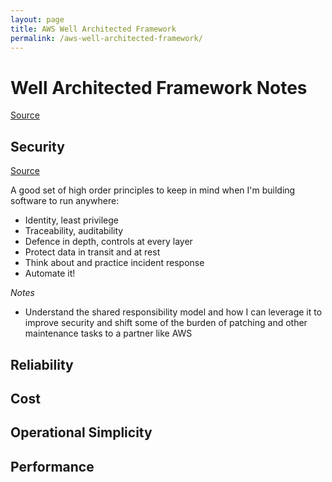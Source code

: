 ```yaml
---
layout: page
title: AWS Well Architected Framework
permalink: /aws-well-architected-framework/
---
```


# Well Architected Framework Notes

[Source](https://docs.aws.amazon.com/wellarchitected/latest/framework/welcome.html)


## Security

[Source](https://docs.aws.amazon.com/wellarchitected/latest/security-pillar/security.html)

A good set of high order principles to keep in mind when I'm building software to run anywhere:

* Identity, least privilege
* Traceability, auditability
* Defence in depth, controls at every layer
* Protect data in transit and at rest
* Think about and practice incident response
* Automate it!

*Notes*

* Understand the shared responsibility model and how I can leverage it to improve security and shift some of the burden of patching and other maintenance tasks to a partner like AWS

## Reliability
## Cost
## Operational Simplicity
## Performance
